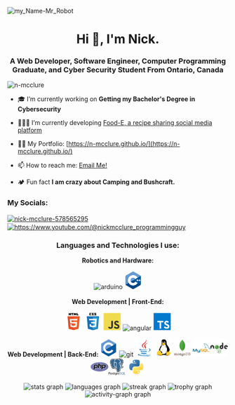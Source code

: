 ![my_Name-Mr_Robot](https://github.com/N-McClure/N-McClure/assets/64433966/4e9e32e2-c3a8-4807-bd4f-c1fc377f72a5)

<h1 align="center">Hi 👋, I'm Nick.</h1>
<h3 align="center">A Web Developer, Software Engineer, Computer Programming Graduate, and Cyber Security Student From Ontario, Canada</h3>

<p align="left"> <img src="https://komarev.com/ghpvc/?username=n-mcclure&label=Profile%20views&color=0e75b6&style=flat" alt="n-mcclure" /> </p>

- 🎓 I’m currently working on **Getting my Bachelor's Degree in Cybersecurity**

- 🧑🏻‍💻 I’m currently developing [Food-E, a recipe sharing social media platform](https://github.com/N-McClure/Food-E)

- 👨‍💻 My Portfolio: [https://n-mcclure.github.io/](https://n-mcclure.github.io/)

- 📫 How to reach me: [Email Me!](mailto:nmcclure0330@gmail.com)

- 🏕️ Fun fact **I am crazy about Camping and Bushcraft.**

<h3 align="left">My Socials:</h3>
<p align="left">
<a href="https://linkedin.com/in/nick-mcclure-578565295" target="blank"><img align="center" src="https://raw.githubusercontent.com/rahuldkjain/github-profile-readme-generator/master/src/images/icons/Social/linked-in-alt.svg" alt="nick-mcclure-578565295" height="30" width="40" /></a>
<a href="https://www.youtube.com/@nickmcclure_programmingguy" target="blank"><img align="center" src="https://raw.githubusercontent.com/rahuldkjain/github-profile-readme-generator/master/src/images/icons/Social/youtube.svg" alt="https://www.youtube.com/@nickmcclure_programmingguy" height="30" width="40" /></a>
</p>

<h3 align="center">Languages and Technologies I use: </h3>
<p align="center"><strong>Robotics and Hardware: </strong><br><br>
    <img src="https://cdn.worldvectorlogo.com/logos/arduino-1.svg" alt="arduino" width="40" height="40"/>
    <img src="https://raw.githubusercontent.com/devicons/devicon/master/icons/cplusplus/cplusplus-original.svg" alt="cplusplus" width="40" height="40"/><br><br>
    <strong>Web Development | Front-End: </strong><br><br>
    <img src="https://raw.githubusercontent.com/devicons/devicon/master/icons/html5/html5-original-wordmark.svg" alt="html5" width="40" height="40"/>
    <img src="https://raw.githubusercontent.com/devicons/devicon/master/icons/css3/css3-original-wordmark.svg" alt="css3" width="40" height="40"/>
    <img src="https://raw.githubusercontent.com/devicons/devicon/master/icons/javascript/javascript-original.svg" alt="javascript" width="40" height="40"/>
    <img src="https://angular.io/assets/images/logos/angular/angular.svg" alt="angular" width="40" height="40"/>
    <img src="https://raw.githubusercontent.com/devicons/devicon/master/icons/typescript/typescript-original.svg" alt="typescript" width="40" height="40"/><br><br>
    <strong>Web Development | Back-End: </strong>
  
  <img src="https://raw.githubusercontent.com/devicons/devicon/master/icons/c/c-original.svg" alt="c" width="40" height="40"/>
  <img src="https://www.vectorlogo.zone/logos/git-scm/git-scm-icon.svg" alt="git" width="40" height="40"/>
  <img src="https://raw.githubusercontent.com/devicons/devicon/master/icons/java/java-original.svg" alt="java" width="40" height="40"/>
  <img src="https://raw.githubusercontent.com/devicons/devicon/master/icons/linux/linux-original.svg" alt="linux" width="40" height="40"/>
  <img src="https://raw.githubusercontent.com/devicons/devicon/master/icons/mongodb/mongodb-original-wordmark.svg" alt="mongodb" width="40" height="40"/>
  <img src="https://raw.githubusercontent.com/devicons/devicon/master/icons/mysql/mysql-original-wordmark.svg" alt="mysql" width="40" height="40"/><img src="https://raw.githubusercontent.com/devicons/devicon/master/icons/nodejs/nodejs-original-wordmark.svg" alt="nodejs" width="40" height="40"/>
  <img src="https://raw.githubusercontent.com/devicons/devicon/master/icons/php/php-original.svg" alt="php" width="40" height="40"/><img src="https://raw.githubusercontent.com/devicons/devicon/master/icons/postgresql/postgresql-original-wordmark.svg" alt="postgresql" width="40" height="40"/>
  <img src="https://raw.githubusercontent.com/devicons/devicon/master/icons/python/python-original.svg" alt="python" width="40" height="40"/>
</p>

<div align="center">
  <img src="https://github-readme-stats.vercel.app/api?username=N-McClure&hide_title=false&hide_rank=false&show_icons=true&include_all_commits=true&count_private=true&disable_animations=false&theme=dracula&locale=en&hide_border=false&order=1" height="150" alt="stats graph"  />
  <img src="https://github-readme-stats.vercel.app/api/top-langs?username=N-McClure&locale=en&hide_title=false&layout=compact&card_width=320&langs_count=5&theme=dracula&hide_border=false&order=2" height="150" alt="languages graph"  />
  <img src="https://streak-stats.demolab.com?user=N-McClure&locale=en&mode=daily&theme=dracula&hide_border=false&border_radius=5&order=3" height="150" alt="streak graph"  />
  <img src="https://github-profile-trophy.vercel.app?username=N-McClure&theme=dracula&column=-1&row=1&margin-w=8&margin-h=8&no-bg=false&no-frame=false&order=4" height="150" alt="trophy graph"  />
  <img src="https://github-readme-activity-graph.vercel.app/graph?username=N-McClure&radius=16&theme=react&area=true&order=5" height="300" alt="activity-graph graph"  />
</div>

###
###

